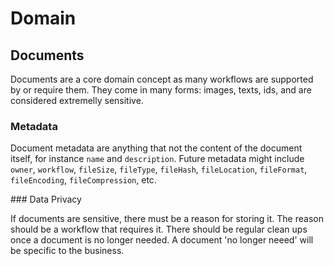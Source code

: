 # Domain

## Documents

Documents are a core domain concept as many workflows are supported by or require them.
They come in many forms: images, texts, ids, and are considered extremelly sensitive.

### Metadata

Document metadata are anything that not the content of the document itself, for instance `name` and `description`.
Future metadata might include `owner`, `workflow`, `fileSize`, `fileType`, `fileHash`, `fileLocation`, `fileFormat`, `fileEncoding`, `fileCompression`, etc.

### Data Privacy

If documents are sensitive, there must be a reason for storing it. The reason should be a workflow that requires it.
There should be regular clean ups once a document is no longer needed.
A document 'no longer neeed' will be specific to the business.

